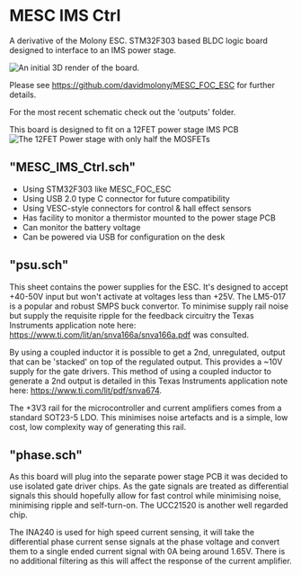 
# MESC IMS Ctrl
A derivative of the Molony ESC. STM32F303 based BLDC logic board designed to interface to an IMS power stage.

![An initial 3D render of the board.]("outputs/MESC-IMS-Ctrl.png")

Please see https://github.com/davidmolony/MESC_FOC_ESC for further details.

For the most recent schematic check out the 'outputs' folder.

This board is designed to fit on a 12FET power stage IMS PCB
![The 12FET Power stage with only half the MOSFETs]("outputs/IMS_Power_Stage.jpg")

## "MESC_IMS_Ctrl.sch"

* Using STM32F303 like MESC_FOC_ESC
* Using USB 2.0 type C connector for future compatibility
* Using VESC-style connectors for control & hall effect sensors
* Has facility to monitor a thermistor mounted to the power stage PCB
* Can monitor the battery voltage
* Can be powered via USB for configuration on the desk

## "psu.sch"
This sheet contains the power supplies for the ESC. It's designed to accept +40-50V input but won't activate at voltages less than +25V. The LM5-017 is a popular and robust SMPS buck convertor. To minimise supply rail noise but supply the requisite ripple for the feedback circuitry the Texas Instruments application note here: https://www.ti.com/lit/an/snva166a/snva166a.pdf was consulted.

By using a coupled inductor it is possible to get a 2nd, unregulated, output that can be 'stacked' on top of the regulated output. This provides a ~10V supply for the gate drivers. This method of using a coupled inductor to generate a 2nd output is detailed in this Texas Instruments application note here: https://www.ti.com/lit/pdf/snva674.

The +3V3 rail for the microcontroller and current amplifiers comes from a standard SOT23-5 LDO. This minimises noise artefacts and is a simple, low cost, low complexity way of generating this rail.

## "phase.sch"
As this board will plug into the separate power stage PCB it was decided to use isolated gate driver chips. As the gate signals are treated as differential signals this should hopefully allow for fast control while minimising noise, minimising ripple and self-turn-on. The UCC21520 is another well regarded chip. 

The INA240 is used for high speed current sensing, it will take the differential phase current sense signals at the phase voltage and convert them to a single ended current signal with 0A being around 1.65V. There is no additional filtering as this will affect the response of the current amplifier.
